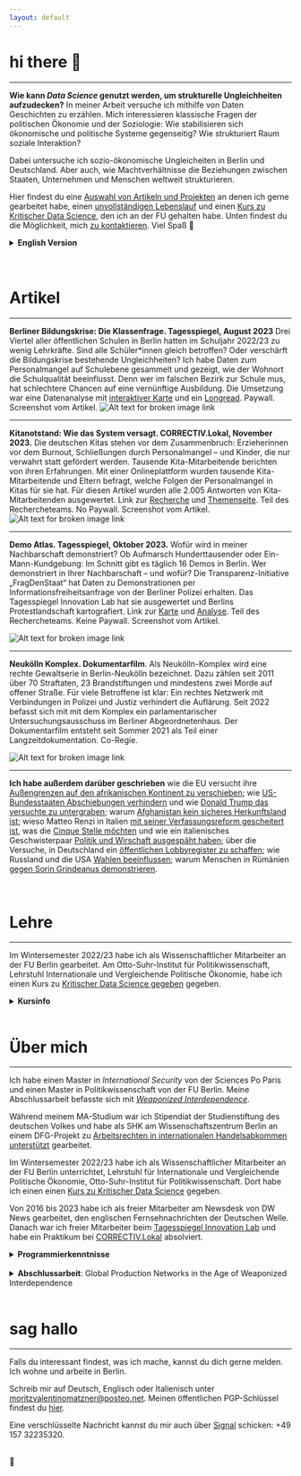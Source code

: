 ```yaml
---
layout: default
---
```


# hi there 🌸 
---
**Wie kann _Data Science_ genutzt werden, um strukturelle Ungleichheiten aufzudecken?** In meiner Arbeit versuche ich mithilfe von Daten Geschichten zu erzählen. Mich interessieren klassische Fragen der politischen Ökonomie und der Soziologie: Wie stabilisieren sich ökonomische und politische Systeme gegenseitig? Wie strukturiert Raum soziale Interaktion? 

Dabei untersuche ich sozio-ökonomische Ungleicheiten in Berlin und Deutschland. Aber auch, wie  Machtverhältnisse die Beziehungen zwischen Staaten, Unternehmen und Menschen weltweit strukturieren. 

Hier findest du eine [Auswahl von Artikeln und Projekten](#artikel) an denen ich gerne gearbeitet habe, einen [unvollständigen Lebenslauf](#über-mich) und einen [Kurs zu Kritischer Data Science](#lehre), den ich an der FU gehalten habe. Unten findest du die Möglichkeit, mich [zu kontaktieren](#sag-hallo). Viel Spaß 👻

<details>
<summary> 
<b>English Version</b>
</summary> 
<br>
hi there. I am interested in the <b>political (economy) of data and how data (science) can be used to uncover structural inequalities</b>. Before turning to journalism I worked as a reasearcher at the Free University of Berlin and taught a class on Critical Data Science. I hold an MA in Political Science from FU Berlin and a MA in International Security from Sciences Po Paris. 
<br>
<br>
<b>Some stories I published this year include</b>: 
<br>
<br>
<ul>
<li><b>Berlin's Missing Teachers</b>. Berlin has an educational crisis. But are all students affected equally? I scraped data for public schools in Berlin and showed how the lack of teachers overproportionally affetcs poor neighbourhoods. <a href="https://interaktiv.tagesspiegel.de/lab/berliner-klassenfrage-hier-gibt-es-am-meisten-unterrichtsausfall-datenanalyse-und-interakive-karte/">Interactive map</a> and <a href="https://interaktiv.tagesspiegel.de/lab/ohne-reserve-eine-berliner-schulleiterin-kaempft-mit-dem-lehrermangel/">longread</a>. In German. </li>
<li><b>Kita Notstand</b>. Not only public schools, but also the German pre-school system is in crisis. Due to a recent study, more than 380.000 children lack a spot and the system is short of almost 100.000 educators. We created a survey for parents and educators and got more than 6.600 responses. They paint a dire picture of a collapsing system. <a href="https://correctiv.org/aktuelles/bildung/2023/11/14/kitanotstand-wie-das-system-versagt-personalmangel-erzieher/">Longread</a> and <a href="https://correctiv.org/aktuelles/bildung/2023/11/10/kitanotstand-was-sie-tun-koennen/"> project site</a>. In German. </li>
<li><b>Demo Atlas</b>. We analyzed years and years of data on all demonstrations that took place in Berlin. <a href="https://interaktiv.tagesspiegel.de/lab/demo-atlas-berlin-wofuer-wird-in-meiner-nachbarschaft-demonstriert/">Map</a> and <a href="https://interaktiv.tagesspiegel.de/lab/demo-analyse-berlin-wofuer-gehen-die-leute-auf-die-strasse/">analysis</a>. In German. </li>
</ul>
<br>
<br>
Work with me. You can reach me at moritzvalentinomatzner@posteo.net.  
</details>

<br>
<br>

# Artikel
---
**Berliner Bildungskrise: Die Klassenfrage. Tagesspiegel, August 2023** Drei Viertel aller öffentlichen Schulen in Berlin hatten im Schuljahr 2022/23 zu wenig Lehrkräfte. Sind alle Schüler\*innen gleich betroffen? Oder verschärft die Bildungskrise bestehende Ungleichheiten? Ich habe Daten zum Personalmangel auf Schulebene gesammelt und gezeigt, wie der Wohnort die Schulqualität beeinflusst. Denn wer im falschen Bezirk zur Schule mus, hat schlechtere Chancen auf eine vernünftige Ausbildung. Die Umsetzung war eine Datenanalyse mit [interaktiver Karte](https://interaktiv.tagesspiegel.de/lab/berliner-klassenfrage-hier-gibt-es-am-meisten-unterrichtsausfall-datenanalyse-und-interakive-karte/) und ein [Longread](https://interaktiv.tagesspiegel.de/lab/ohne-reserve-eine-berliner-schulleiterin-kaempft-mit-dem-lehrermangel/). Paywall. Screenshot vom Artikel. 
![Alt text for broken image link](assets/img/lehrkraefte.png)

---

**Kitanotstand: Wie das System versagt. CORRECTIV.Lokal, November 2023.** Die deutschen Kitas stehen vor dem Zusammenbruch: Erzieherinnen vor dem Burnout, Schließungen durch Personalmangel – und Kinder, die nur verwahrt statt gefördert werden. Tausende Kita-Mitarbeitende berichten von ihren Erfahrungen. Mit einer Onlineplattform wurden tausende Kita-Mitarbeitende und Eltern befragt, welche Folgen der Personalmangel in Kitas für sie hat. Für diesen Artikel wurden alle 2.005 Antworten von Kita-Mitarbeitenden ausgewertet. Link zur [Recherche](https://correctiv.org/aktuelles/bildung/2023/11/14/kitanotstand-wie-das-system-versagt-personalmangel-erzieher/) und [Themenseite](https://correctiv.org/aktuelles/bildung/2023/11/10/kitanotstand-was-sie-tun-koennen/). Teil des Rechercheteams. No Paywall. Screenshot vom Artikel. 
![Alt text for broken image link](assets/img/kitas.png)

---

**Demo Atlas. Tagesspiegel, Oktober 2023.** Wofür wird in meiner Nachbarschaft demonstriert? Ob Aufmarsch Hunderttausender oder Ein-Mann-Kundgebung: Im Schnitt gibt es täglich 16 Demos in Berlin. Wer demonstriert in Ihrer Nachbarschaft – und wofür? Die Transparenz-Initiative „FragDenStaat“ hat Daten zu Demonstrationen per Informationsfreiheitsanfrage von der Berliner Polizei erhalten. Das Tagesspiegel Innovation Lab hat sie ausgewertet und Berlins Protestlandschaft kartografiert. Link zur [Karte](https://interaktiv.tagesspiegel.de/lab/demo-atlas-berlin-wofuer-wird-in-meiner-nachbarschaft-demonstriert/) und [Analyse](https://interaktiv.tagesspiegel.de/lab/demo-analyse-berlin-wofuer-gehen-die-leute-auf-die-strasse/). Teil des Rechercheteams. Keine Paywall. Screenshot vom Artikel. 

![Alt text for broken image link](assets/img/demoatlas.png)

---

**Neukölln Komplex. Dokumentarfilm**. Als Neukölln-Komplex wird eine rechte Gewaltserie in Berlin-Neukölln bezeichnet. Dazu zählen seit 2011 über 70 Straftaten, 23 Brandstiftungen und mindestens zwei Morde auf offener Straße. Für viele Betroffene ist klar: Ein rechtes Netzwerk mit Verbindungen in Polizei und Justiz verhindert die Auflärung. Seit 2022 befasst sich mit mit dem Komplex ein parlamentarischer Untersuchungsausschuss im Berliner Abgeordnetenhaus. Der Dokumentarfilm entsteht seit Sommer 2021 als Teil einer Langzeitdokumentation. Co-Regie.

![Alt text for broken image link](assets/img/nkk.png)

---

**Ich habe außerdem darüber geschrieben** wie die EU versucht ihre [Außengrenzen auf den afrikanischen Kontinent zu verschieben](https://www.sueddeutsche.de/politik/migrationspolitik-wie-europa-fluechtlinge-in-afrika-aufhalten-will-1.3314104); wie [US-Bundesstaaten Abschiebungen verhindern](https://www.sueddeutsche.de/politik/usa-wir-werden-kein-zahnrad-in-trumps-abschiebemaschine-sein-1.3351675) und wie [Donald Trump das versuchte zu untergraben](https://www.sueddeutsche.de/politik/abschiebungen-in-den-usa-trumps-angriff-auf-elf-millionen-1.3379310); warum [Afghanistan kein sicheres Herkunftsland ist](https://www.sueddeutsche.de/politik/abschiebung-nach-afghanistan-afghanistan-ist-zweifelsfrei-kein-sicheres-herkunftsland-1.3296536); wieso Matteo Renzi in Italien [mit seiner Verfassungsreform gescheitert ist](https://www.sueddeutsche.de/politik/italien-wieso-renzi-mit-seiner-verfassungsreform-gescheitert-ist-1.3280174), was die [Cinque Stelle möchten](https://www.sueddeutsche.de/politik/europaeisches-parlament-fuenf-sterne-und-die-liberalen-eine-absurde-allianz-1.3325639) und wie ein italienisches Geschwisterpaar [Politik und Wirschaft ausgespäht haben](https://www.sueddeutsche.de/politik/italien-spionagezentrale-in-rom-ausgehoben-1.3327575); über die Versuche, in Deutschland ein [öffentlichen Lobbyregister zu schaffen](https://www.sueddeutsche.de/politik/oeffentliches-lobbyregister-lobbyismus-muss-ueberwacht-werden-koennen-1.3360659); wie Russland und die USA [Wahlen beeinflussen](https://www.sueddeutsche.de/politik/wahlforscher-das-sollte-nicht-verharmlost-werden-1.3390497); warum Menschen in Rümänien [gegen Sorin Grindeanus demonstrieren](https://www.sueddeutsche.de/politik/proteste-gegen-regierung-warum-die-rumaenen-in-aufruhr-sind-1.3366611). 

<br>

# Lehre
---
Im Wintersemester 2022/23 habe ich als Wissenschaftlicher Mitarbeiter an der FU Berlin gearbeitet. Am Otto-Suhr-Institut für Politikwissenschaft, Lehrstuhl Internationale und Vergleichende Politische Ökonomie, habe ich einen Kurs zu [Kritischer Data Science gegeben](https://moritzvalentinomatzner.shinyapps.io/kdst/) gegeben. 

<details>
<summary> 
<b>Kursinfo</b>
</summary> 
<br>

<b>Leitfragen</b>. Wie kann quantitative Datenarbeit für emanzipatorische Wissenschaft genutzt werden? Was sind die Rahmenbedingungen für eine kritische Auseinandersetzung mit Daten und quantitativen Methoden?

<br>
<br>

<b>Der Kurs Kritische Data Science</b> macht Studierende mit Grundkenntnissen des Programmierens und dem Sammeln, Visualisieren und Analysieren von Daten in der Scriptsprache R vertraut. Doch das Sammeln und Analysieren von Daten ist intim mit einer Geschichte von Diskrimierung, Ausbeutung und Unterdrückung verwoben. Es ist und war vor allem ein Instrument der Mächtigen: Weiße Kolonialisten, welche die Produktivität versklavter Menschen überwachten. Polizeien, welche mithilfe von Algorithmen Unterdrückungsdynamiken verstärken. Daten sind Macht. Und deswegen widmet sich der Kurs auch einer Analyse von Macht: Wer zieht die Linie zwischen Information und Datenpunkt? Welche Perspektiven und politischen Grundsätze sind in Daten eingeschrieben? Wer produziert Daten über wen? Der Kurs hinterfragt die sozialen Beziehungen, welche in Daten und computergestützten Methoden der Analyse eingeschrieben sind durch eine intersektionale, machtkritische Linse. Und versucht Antworten darauf zu geben, wie Daten aus einer emanzipatorischen Perspektive genutzt werden können. Dabei widmet sich der Kurs akademischer Literatur aber auch Projekten aus dem journalistischen, künstlerischen und aktivistischen Kontext: Bereits 1895 sammelte die schwarze Datenjournalistin und Aktivistin Ida B. Wells einen Datensatz über Lynchungen schwarzer Menschen in den USA. Der Datensatz, ergänzt mit Erzählungen zu den Morden konstruiert einen datengestützten Gegennarrative. Das umfassenste Archiv von Femiziden in Mexiko stellt nicht die Regierung bereit, sondern die Aktivistin María Salguero aka Princesa. Und 2020 sammeln Aktivist:innen von Peng! und der ISD Daten zum kolonialen Vermächtnis deutscher Straßennamen, um ein “umerinnern” zu bewirken.

<br>
<br>

<b>Als ein Einführungskurs</b> richtet sich der Kurs explizit an Studierende ohne Vorkenntnisse in Statistik und Programmieren. Teilnehmende sollen ermutigt werden ihre eigenen datengestützten Analysen und Projekte im Kontext ihres gesellschaftswissenschaftlichen Studiums oder Aktivismus umzusetzen. Der Kurs soll Raum dafür geben, dass Studierende (wenn sie das möchten) in der Gemeinschaft ihre Ideen und Projekte präsentieren. Die Arbeit in Teams ist ausdrücklich erlaubt.

<br>
<br>

**Nach Vollendung des Kurses können Studierende**: 
<ul>
    <li>Ihre eigene empirische Forschungsfrage und -methodik artikulieren</li>
    <li>Daten selbständig aus dem Internet sammeln</li>
    <li>durch deskriptive Statistik, einfache quantitative Methoden (OLS-Regression) und fortgeschrittene Visualisierungen Zusammenhänge entdecken und kommunizieren</li>
    <li> Datenquellen und ihre Erhebungsmethodik kritisch hinterfragen</li>
    <li>eine eigene, einfache Website (wie diese) programmieren und hosten um ihr Abschlussprojekt vorzustellen.</li>
</ul> 

</details>

<br>

# Über mich
---
Ich habe einen Master in _International Security_ von der Sciences Po Paris und einen Master in Politikwissenschaft von der FU Berlin. Meine Abschlussarbeit befasste sich mit [_Weaponized Interdependence_](https://direct.mit.edu/isec/article/44/1/42/12237/Weaponized-Interdependence-How-Global-Economic). 

Während meinem MA-Studium war ich Stipendiat der Studienstiftung des deutschen Volkes und habe als SHK am  Wissenschaftszentrum Berlin an einem DFG-Projekt zu [Arbeitsrechten in internationalen Handelsabkommen unterstützt](https://onlinelibrary.wiley.com/doi/10.1111/jcms.13285) gearbeitet. 
<br>

Im Wintersemester 2022/23 habe ich als Wissenschaftlicher Mitarbeiter an der FU Berlin unterrichtet, Lehrstuhl für Internationale und Vergleichende Politische Ökonomie, Otto-Suhr-Institut für Politikwissenschaft. Dort habe ich einen einen [Kurs zu Kritischer Data Science](#-Lehre-🌸) gegeben. 
<br>

Von 2016 bis 2023 habe ich als freier Mitarbeiter am Newsdesk von DW News gearbeitet, den englischen Fernsehnachrichten der Deutschen Welle. Danach war ich freier Mitarbeiter beim [Tagesspiegel Innovation Lab](https://interaktiv.tagesspiegel.de/) und habe ein Praktikum bei [CORRECTIV.Lokal](https://correctiv.org/lokal/) absolviert. 
<br>

<details>
<summary> 
<b>Programmierkenntnisse</b>
</summary> 
<br>
<ul>
  <li>Webscraping mit und ohne APIs.</li>
  <li>Analyse und Visualisierung von Daten in R mit einem besonderes Interesse an räumlichen Daten (Vektor und Raster). </li>
  <li>Deskriptive und grundlegende inferentielle Statistik. </li>
  <li>Netzwerkanalyse und multivariate Regressionsanalysen. </li>
  <li>Grundlegendes Arbeiten mit Methoden des Natural Language Processing. </li>

</ul>

</details>
<br>
<details>
<summary> 
<b>Abschlussarbeit</b>: Global Production Networks in the Age of Weaponized Interdependence
</summary> 
<br>
Durch die Globalisierung werden zwischenstaatliche Verbindungen immer komplexer. Laut dem Liberalismus führte das zu einer Diffusion von Macht - und weniger Konflikten. Doch nicht erst seit Donald Trump habe Staaten versucht, sich durch ihre dominante Position in globalen Netzwerken einen strategischen Vorteil zu verschaffen. Das wird als  beschrieben. Doch welche Netzwerke können _weaponized_ werden? Und wie können sich Staaten in der Peripherie schützen? Ich habe einen Indikator für _Weaponization_ erstellt und verschiedene globale Produktionsnetzwerke mit einem _Exponential Random Graph Model_ untersucht. 
</ul>
</details>
<br>

# sag hallo
---
Falls du interessant findest, was ich mache, kannst du dich gerne melden. Ich wohne und arbeite in Berlin. 

Schreib mir auf Deutsch, Englisch oder Italienisch unter moritzvalentinomatzner@posteo.net. Meinen öffentlichen PGP-Schlüssel findest du [hier](https://keys.openpgp.org/search?q=F67B48E81DD633CCB665B44D9288E9D994472E2B). 

Eine verschlüsselte Nachricht kannst du mir auch über [Signal](https://signal.org/de/) schicken: +49 157 32235320. 

<br>
🌸
